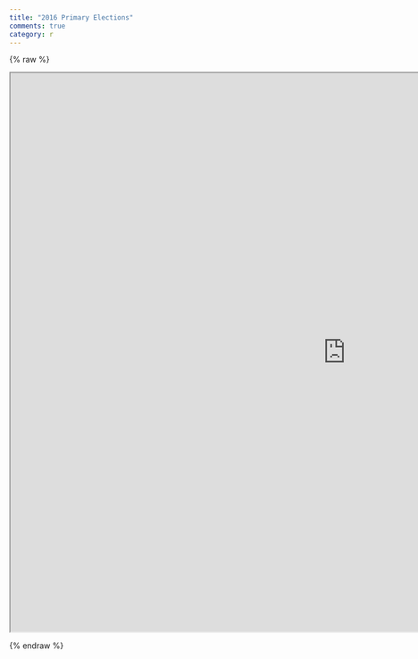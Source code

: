 ```yaml
---
title: "2016 Primary Elections"
comments: true
category: r
---
```


{% raw %}

 
<iframe src="https://public.tableau.com/profile/publish/2016PrimaryElection/Dashboard#!/publish-confirm" width="1200" height="1000"></iframe>

{% endraw %}
